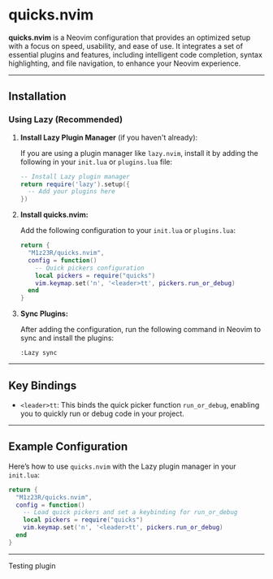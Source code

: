 # quicks.nvim

**quicks.nvim** is a Neovim configuration that provides an optimized setup with a focus on speed, usability, and ease of use. It integrates a set of essential plugins and features, including intelligent code completion, syntax highlighting, and file navigation, to enhance your Neovim experience.

---

## Installation

### Using Lazy (Recommended)

1. **Install Lazy Plugin Manager** (if you haven't already):

   If you are using a plugin manager like `lazy.nvim`, install it by adding the following in your `init.lua` or `plugins.lua` file:

   ```lua
   -- Install Lazy plugin manager
   return require('lazy').setup({
     -- Add your plugins here
   })
   ```

2. **Install quicks.nvim:**

   Add the following configuration to your `init.lua` or `plugins.lua`:

   ```lua
   return {
     "M1z23R/quicks.nvim",
     config = function()
       -- Quick pickers configuration
       local pickers = require("quicks")
       vim.keymap.set('n', '<leader>tt', pickers.run_or_debug)
     end
   }
   ```

3. **Sync Plugins:**

   After adding the configuration, run the following command in Neovim to sync and install the plugins:

   ```vim
   :Lazy sync
   ```

---

## Key Bindings

- `<leader>tt`: This binds the quick picker function `run_or_debug`, enabling you to quickly run or debug code in your project.

---

## Example Configuration

Here’s how to use `quicks.nvim` with the Lazy plugin manager in your `init.lua`:

```lua
return {
  "M1z23R/quicks.nvim",
  config = function()
    -- Load quick pickers and set a keybinding for run_or_debug
    local pickers = require("quicks")
    vim.keymap.set('n', '<leader>tt', pickers.run_or_debug)
  end
}
```

---

Testing plugin
